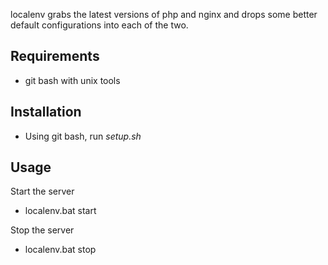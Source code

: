 localenv grabs the latest versions of php and nginx and drops some better default configurations into each of the two.

## Requirements
* git bash with unix tools

## Installation
* Using git bash, run *setup.sh*

## Usage
Start the server
* localenv.bat start

Stop the server
* localenv.bat stop
